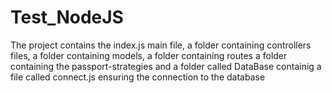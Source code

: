 # Test_NodeJS
The project contains the index.js main file, a folder containing controllers files, a folder containing models, a folder containing routes 
a folder containing the passport-strategies and a folder called DataBase containig a file called connect.js ensuring the connection to the database

